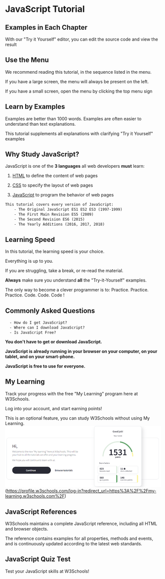 # JavaScript Tutorial

## Examples in Each Chapter
With our "Try it Yourself" editor, you can edit the source code and view the result

## Use the Menu
We recommend reading this tutorial, in the sequence listed in the menu.

If you have a large screen, the menu will always be present on the left.

If you have a small screen, open the menu by clicking the top menu sign

## Learn by Examples
Examples are better than 1000 words. Examples are often easier to understand than text explanations.

This tutorial supplements all explanations with clarifying "Try it Yourself" examples

## Why Study JavaScript?
JavaScript is one of the **3 languages** all web developers **must** learn:

1. [HTML](https://www.w3schools.com/html/default.asp) to define the content of web pages

2. [CSS](https://www.w3schools.com/css/default.asp) to specify the layout of web pages

3. [JavaScript](https://www.w3schools.com/js/default.asp) to program the behavior of web pages


```
This tutorial covers every version of JavaScript:
    - The Original JavaScript ES1 ES2 ES3 (1997-1999)
    - The First Main Revision ES5 (2009)
    - The Second Revision ES6 (2015)
    - The Yearly Additions (2016, 2017, 2018)
```

## Learning Speed
In this tutorial, the learning speed is your choice.

Everything is up to you.

If you are struggling, take a break, or re-read the material.

**Always** make sure you understand **all** the "Try-it-Yourself" examples.

The only way to become a clever programmer is to: Practice. Practice. Practice. Code. Code. Code !

## Commonly Asked Questions
      - How do I get JavaScript?
      - Where can I download JavaScript?
      - Is JavaScript Free?

**You don't have to get or download JavaScript.**

**JavaScript is already running in your browser on your computer, on your tablet, and on your smart-phone.**

**JavaScript is free to use for everyone.** 


## My Learning
Track your progress with the free "My Learning" program here at W3Schools.

Log into your account, and start earning points!

This is an optional feature, you can study W3Schools without using My Learning.
![Image](../_1_JS%20HOME/mylearning.png)(https://profile.w3schools.com/log-in?redirect_url=https%3A%2F%2Fmy-learning.w3schools.com%2F)


## JavaScript References
W3Schools maintains a complete JavaScript reference, including all HTML and browser objects.

The reference contains examples for all properties, methods and events, and is continuously updated according to the latest web standards.

## JavaScript Quiz Test
Test your JavaScript skills at W3Schools!
